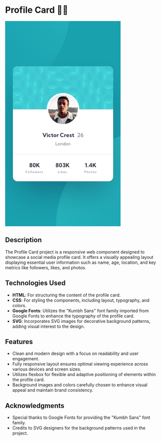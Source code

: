 # Profile Card 📱💼

![Profile Card](design/mobile-design.jpg)

## Description

The Profile Card project is a responsive web component designed to showcase a social media profile card. It offers a visually appealing layout displaying essential user information such as name, age, location, and key metrics like followers, likes, and photos.

## Technologies Used

- **HTML**: For structuring the content of the profile card.
- **CSS**: For styling the components, including layout, typography, and colors.
- **Google Fonts**: Utilizes the "Kumbh Sans" font family imported from Google Fonts to enhance the typography of the profile card.
- **SVG**: Incorporates SVG images for decorative background patterns, adding visual interest to the design.

## Features

- Clean and modern design with a focus on readability and user engagement.
- Fully responsive layout ensures optimal viewing experience across various devices and screen sizes.
- Utilizes flexbox for flexible and adaptive positioning of elements within the profile card.
- Background images and colors carefully chosen to enhance visual appeal and maintain brand consistency.


## Acknowledgments

- Special thanks to Google Fonts for providing the "Kumbh Sans" font family.
- Credits to SVG designers for the background patterns used in the project.

 
